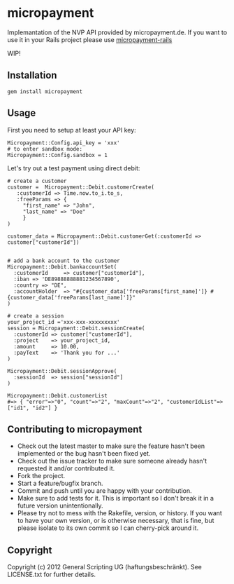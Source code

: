 # micropayment

Implemantation of the NVP API provided by micropayment.de.
If you want to use it in your Rails project please use [micropayment-rails](https://github.com/GeneralScripting/micropayment-rails)


WIP!

## Installation

    gem install micropayment

## Usage

First you need to setup at least your API key:

    Micropayment::Config.api_key = 'xxx'
    # to enter sandbox mode:
    Micropayment::Config.sandbox = 1

Let's try out a test payment using direct debit:

```
# create a customer
customer =  Micropayment::Debit.customerCreate(
   :customerId => Time.now.to_i.to_s, 
   :freeParams => {
     "first_name" => "John", 
     "last_name" => "Doe"
     }
)

customer_data = Micropayment::Debit.customerGet(:customerId => customer["customerId"])


# add a bank account to the customer
Micropayment::Debit.bankaccountSet(
  :customerId     => customer["customerId"],
  :iban => 'DE89888888881234567890', 
  :country => "DE",
  :accountHolder  => "#{customer_data['freeParams[first_name]']} #{customer_data['freeParams[last_name]']}"
)

# create a session
your_project_id ='xxx-xxx-xxxxxxxxx' 
session = Micropayment::Debit.sessionCreate(
  :customerId => customer["customerId"],
  :project    => your_project_id,
  :amount     => 10.00,
  :payText    => 'Thank you for ...'
)

Micropayment::Debit.sessionApprove(
  :sessionId  => session["sessionId"]
)
```

```
Micropayment::Debit.customerList
#=> { "error"=>"0", "count"=>"2", "maxCount"=>"2", "customerIdList"=>["id1", "id2"] }
```


## Contributing to micropayment
 
* Check out the latest master to make sure the feature hasn't been implemented or the bug hasn't been fixed yet.
* Check out the issue tracker to make sure someone already hasn't requested it and/or contributed it.
* Fork the project.
* Start a feature/bugfix branch.
* Commit and push until you are happy with your contribution.
* Make sure to add tests for it. This is important so I don't break it in a future version unintentionally.
* Please try not to mess with the Rakefile, version, or history. If you want to have your own version, or is otherwise necessary, that is fine, but please isolate to its own commit so I can cherry-pick around it.

## Copyright

Copyright (c) 2012 General Scripting UG (haftungsbeschränkt). See LICENSE.txt for further details.

